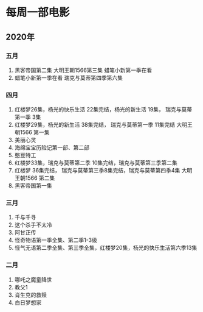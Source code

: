 # 每周一部电影

## 2020年

### 五月
1. 黑客帝国第二集 大明王朝1566第三集 蜡笔小新第一季在看
2. 蜡笔小新第一季在看 瑞克与莫蒂第四季第六集

### 四月
1. 红楼梦26集，杨光的快乐生活 22集完结，杨光的新生活 19集，
   瑞克与莫蒂第一季 3集
2. 红楼梦29集，杨光的新生活 38集完结， 瑞克与莫蒂第一季 11集完结 大明王朝1566 第一集
3. 美丽心灵
4. 海绵宝宝历险记第一部、第二部
5. 憨豆特工
6. 红楼梦33集，瑞克与莫蒂第二季 10集完结，瑞克与莫蒂第三季第二集
7. 红楼梦 36集完结， 瑞克与莫蒂第三季8集完结，瑞克与莫蒂第四季4集 大明王朝1566 第二集
8. 黑客帝国第一集

### 三月
1. 千与千寻
2. 这个杀手不太冷
3. 阿甘正传
4. 怪奇物语第一季全集、第二季1-3级
5. 怪气无语第二季全集、第三季全集，红楼梦20集，杨光的快乐生活第六季13集

### 二月
1. 哪吒之魔童降世
2. 教父1
3. 肖生克的救赎
4. 白日梦想家
